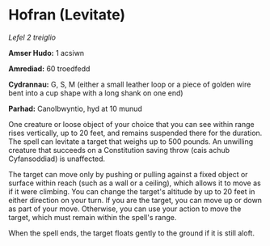 # Hofran (Levitate)

*Lefel 2 treiglio*

**Amser Hudo:** 1 acsiwn

**Amrediad:** 60 troedfedd

**Cydrannau:** G, S, M (either a small leather loop or a piece of golden wire bent into a cup shape with a long shank on one end)

**Parhad:** Canolbwyntio, hyd at 10  munud

One creature or loose object of your choice that you can see within range rises vertically, up to 20 feet, and remains suspended there for the duration. The spell can levitate a target that weighs up to 500 pounds. An unwilling creature that succeeds on a Constitution saving throw (cais achub Cyfansoddiad) is unaffected.

The target can move only by pushing or pulling against a fixed object or surface within reach (such as a wall or a ceiling), which allows it to move as if it were climbing. You can change the target's altitude by up to 20 feet in either direction on your turn. If you are the target, you can move up or down as part of your move. Otherwise, you can use your action to move the target, which must remain within the spell's range.

When the spell ends, the target floats gently to the ground if it is still aloft.